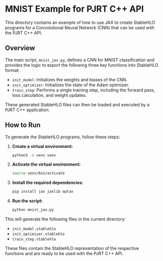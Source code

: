 # MNIST Example for PJRT C++ API

This directory contains an example of how to use JAX to create StableHLO programs for a Convolutional Neural Network (CNN) that can be used with the PJRT C++ API.

## Overview

The main script, `mnist_jax.py`, defines a CNN for MNIST classification and provides the logic to export the following three key functions into StableHLO format:

*   `init_model`: Initializes the weights and biases of the CNN.
*   `init_optimizer`: Initializes the state of the Adam optimizer.
*   `train_step`: Performs a single training step, including the forward pass, loss calculation, and weight updates.

These generated StableHLO files can then be loaded and executed by a PJRT C++ application.

## How to Run

To generate the StableHLO programs, follow these steps:

1.  **Create a virtual environment:**
    ```bash
    python3 -m venv venv
    ```

2.  **Activate the virtual environment:**
    ```bash
    source venv/bin/activate
    ```

3.  **Install the required dependencies:**
    ```bash
    pip install jax jaxlib optax
    ```

4.  **Run the script:**
    ```bash
    python mnist_jax.py
    ```

This will generate the following files in the current directory:

*   `init_model.stablehlo`
*   `init_optimizer.stablehlo`
*   `train_step.stablehlo`

These files contain the StableHLO representation of the respective functions and are ready to be used with the PJRT C++ API.
